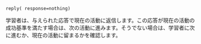 ```
reply( response=nothing)
```

学習者は、与えられた応答で現在の活動に返信します。この応答が現在の活動の成功基準を満たす場合は、次の活動に進みます。そうでない場合は、学習者に次に進むか、現在の活動に留まるかを確認します。
